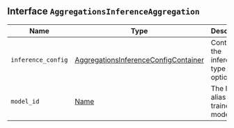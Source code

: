 ## Interface `AggregationsInferenceAggregation`

| Name | Type | Description |
| - | - | - |
| `inference_config` | [AggregationsInferenceConfigContainer](./AggregationsInferenceConfigContainer.md) | Contains the inference type and its options. |
| `model_id` | [Name](./Name.md) | The ID or alias for the trained model. |
